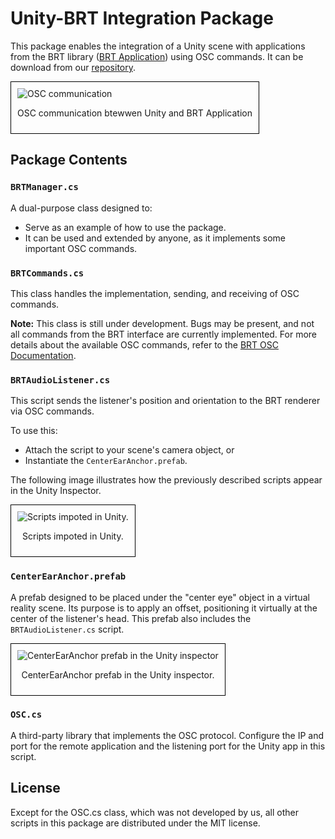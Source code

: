# Unity-BRT Integration Package

This package enables the integration of a Unity scene with applications from the BRT library ([BRT Application](../applications/berta-renderer/index.md)) using OSC commands. It can be download from our [repository](https://github.com/GrupoDiana/BRTLibrary/releases).

<div style="border: 1px solid #000; padding: 10px; display: inline-block;">
    <img src="/BRT-Documentation/assets/Unity_OSCPackage_communication.png" alt="OSC communication" style="display: block; margin: 0 auto;">
    <p style="text-align: center;">OSC communication btewwen Unity and BRT Application</p>
</div>

## Package Contents

### `BRTManager.cs`
A dual-purpose class designed to:

- Serve as an example of how to use the package.
- It can be used and extended by anyone, as it implements some important OSC commands.  

### `BRTCommands.cs`
This class handles the implementation, sending, and receiving of OSC commands.

**Note:** This class is still under development. Bugs may be present, and not all commands from the BRT interface are currently implemented. For more details about the available OSC commands, refer to the [BRT OSC Documentation](../osc/index.md).

### `BRTAudioListener.cs`
This script sends the listener's position and orientation to the BRT renderer via OSC commands.

To use this:

- Attach the script to your scene's camera object, or
- Instantiate the `CenterEarAnchor.prefab`.

The following image illustrates how the previously described scripts appear in the Unity Inspector.

<div style="border: 1px solid #000; padding: 10px; display: inline-block;">
    <img src="/BRT-Documentation/assets/scripts.png" alt="Scripts impoted in Unity." style="display: block; margin: 0 auto;">
    <p style="text-align: center;">Scripts impoted in Unity.</p>
</div>

### `CenterEarAnchor.prefab`
A prefab designed to be placed under the "center eye" object in a virtual reality scene. Its purpose is to apply an offset, positioning it virtually at the center of the listener's head. This prefab also includes the `BRTAudioListener.cs` script.

<div style="border: 1px solid #000; padding: 10px; display: inline-block;">
    <img src="/BRT-Documentation/assets/AudioListener.png" alt="CenterEarAnchor prefab in the Unity inspector" style="display: block; margin: 0 auto;">
    <p style="text-align: center;">CenterEarAnchor prefab in the Unity inspector.</p>
</div>

### `OSC.cs`
A third-party library that implements the OSC protocol. Configure the IP and port for the remote application and the listening port for the Unity app in this script.

## License

Except for the OSC.cs class, which was not developed by us, all other scripts in this package are distributed under the MIT license.
